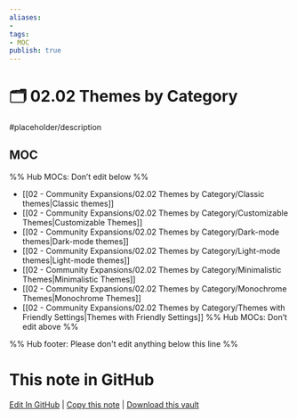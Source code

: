 ```yaml
---
aliases:
- 
tags:
- MOC
publish: true
---
```


# 🗂️ 02.02 Themes by Category

#placeholder/description 

## MOC

%% Hub MOCs: Don’t edit below  %%
-  [[02 - Community Expansions/02.02 Themes by Category/Classic themes|Classic themes]]
-  [[02 - Community Expansions/02.02 Themes by Category/Customizable Themes|Customizable Themes]]
-  [[02 - Community Expansions/02.02 Themes by Category/Dark-mode themes|Dark-mode themes]]
-  [[02 - Community Expansions/02.02 Themes by Category/Light-mode themes|Light-mode themes]]
-  [[02 - Community Expansions/02.02 Themes by Category/Minimalistic Themes|Minimalistic Themes]]
-  [[02 - Community Expansions/02.02 Themes by Category/Monochrome Themes|Monochrome Themes]]
-  [[02 - Community Expansions/02.02 Themes by Category/Themes with Friendly Settings|Themes with Friendly Settings]]
%% Hub MOCs: Don’t edit above  %%

%% Hub footer: Please don't edit anything below this line %%

# This note in GitHub

<span class="git-footer">[Edit In GitHub](https://github.dev/obsidian-community/obsidian-hub/blob/main/02%20-%20Community%20Expansions/02.02%20Themes%20by%20Category/%F0%9F%97%82%EF%B8%8F%2002.02%20Themes%20by%20Category.md "git-hub-edit-note") | [Copy this note](https://raw.githubusercontent.com/obsidian-community/obsidian-hub/main/02%20-%20Community%20Expansions/02.02%20Themes%20by%20Category/%F0%9F%97%82%EF%B8%8F%2002.02%20Themes%20by%20Category.md "git-hub-copy-note") | [Download this vault](https://github.com/obsidian-community/obsidian-hub/archive/refs/heads/main.zip "git-hub-download-vault") </span>